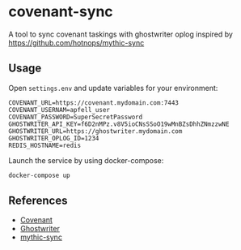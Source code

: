 # covenant-sync
A tool to sync covenant taskings with ghostwriter oplog inspired by https://github.com/hotnops/mythic-sync


## Usage

Open `settings.env` and update variables for your environment:

``` text
COVENANT_URL=https://covenant.mydomain.com:7443
COVENANT_USERNAM=apfell_user
COVENANT_PASSWORD=SuperSecretPassword
GHOSTWRITER_API_KEY=f6D2nMPz.v8V5ioCNsSSoO19wMnBZsDhhZNmzzwNE
GHOSTWRITER_URL=https://ghostwriter.mydomain.com
GHOSTWRITER_OPLOG_ID=1234
REDIS_HOSTNAME=redis
```

Launch the service by using docker-compose:

``` bash
docker-compose up
```

## References

- [Covenant](https://github.com/cobbr/Covenant)
- [Ghostwriter](https://github.com/GhostManager/Ghostwriter)
- [mythic-sync](https://github.com/hotnops/mythic-sync)
